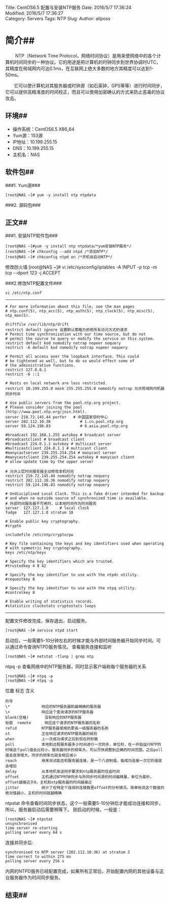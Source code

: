 Title: CentOS6.5 配置与安装NTP服务
Date: 2016/5/7 17:36:24   
Modified: 2016/5/7 17:36:27  
Category: Servers
Tags: NTP
Slug: 
Author: allposs
# 简介##
&#160; &#160; &#160; &#160; NTP（Network Time Protocol，网络时间协议）是用来使网络中的各个计算机时间同步的一种协议。它的用途是把计算机的时钟同步到世界协调时UTC，其精度在局域网内可达0.1ms，在互联网上绝大多数的地方其精度可以达到1-50ms。

&#160; &#160; &#160; &#160;它可以使计算机对其服务器或时钟源（如石英钟，GPS等等）进行时间同步，它可以提供高精准度的时间校正，而且可以使用加密确认的方式来防止恶毒的协议攻击。

## 环境##

+ 操作系统：CentOS6.5 X86_64
+ Yum源：153源
+ IP地址：10.199.255.15
+ DNS：10.199.255.15
+ 主机名：NAS

## 软件包##

###1. Yum源###

	[root@NAS ~]# yum -y install ntp ntpdata

###2. 源码包###



## 正文##

###1. 安装NTP软件包###

	[root@NAS ~]#yum -y install ntp ntpdata/*yum安装NTP服务*/
	[root@NAS ~]# chkconfig --add ntpd /*添加NTP*/
	[root@NAS ~]# chkconfig ntpd on /*开机自启动NTP*/
修改防火墙
	[root@NAS ~]# vi /etc/sysconfig/iptables
	-A INPUT -p tcp -m tcp --dport 123 -j ACCEPT

###2.修改NTP配置文件###

	vi /etc/ntp.conf
***************************************************************

	# For more information about this file, see the man pages
	# ntp.conf(5), ntp_acc(5), ntp_auth(5), ntp_clock(5), ntp_misc(5), ntp_mon(5).

	driftfile /var/lib/ntp/drift
	restrict default ignore 设置默认策略为拒绝所有访问方式的请求
	# Permit time synchronization with our time source, but do not
	# permit the source to query or modify the service on this system.
	restrict default kod nomodify notrap nopeer noquery
	restrict -6 default kod nomodify notrap nopeer noquery

	# Permit all access over the loopback interface. This could
	# be tightened as well, but to do so would effect some of
	# the administrative functions.
	restrict 127.0.0.1
	restrict -6 ::1

	# Hosts on local network are less restricted.
	restrict 10.199.255.0 mask 255.255.255.0 nomodify notrap 允许局域网内机器同步时间

	# Use public servers from the pool.ntp.org project.
	# Please consider joining the pool (http://www.pool.ntp.org/join.html).
	server 210.72.145.44 perfer   # 中国国家受时中心
	server 202.112.10.36             # 1.cn.pool.ntp.org
	server 59.124.196.83             # 0.asia.pool.ntp.org

	#broadcast 192.168.1.255 autokey # broadcast server
	#broadcastclient # broadcast client
	#broadcast 224.0.1.1 autokey # multicast server
	#multicastclient 224.0.1.1 # multicast client
	#manycastserver 239.255.254.254 # manycast server
	#manycastclient 239.255.254.254 autokey # manycast client
	# allow update time by the upper server 

	# 允许上层时间服务器主动修改本机时间
	restrict 210.72.145.44 nomodify notrap noquery
	restrict 202.112.10.36 nomodify notrap noquery
	restrict 59.124.196.83 nomodify notrap noquery

	# Undisciplined Local Clock. This is a fake driver intended for backup
	# and when no outside source of synchronized time is available.
	# 外部时间服务器不可用时，以本地时间作为时间服务
	server  127.127.1.0     # local clock
	fudge   127.127.1.0 stratum 10

	# Enable public key cryptography.
	#crypto

	includefile /etc/ntp/crypto/pw

	# Key file containing the keys and key identifiers used when operating
	# with symmetric key cryptography.
	keys /etc/ntp/keys

	# Specify the key identifiers which are trusted.
	#trustedkey 4 8 42

	# Specify the key identifier to use with the ntpdc utility.
	#requestkey 8

	# Specify the key identifier to use with the ntpq utility.
	#controlkey 8

	# Enable writing of statistics records.
	#statistics clockstats cryptostats loops

***************************************************************

配置文件修改完成，保存退出，启动服务。

	[root@NAS ~]# service ntpd start

启动后，一般需要5-10分钟左右的时候才能与外部时间服务器开始同步时间。可以通过命令查询NTPD服务情况。
查看服务连接和监听

	[root@NAS ~]# netstat -tlunp | grep ntp

ntpq -p 查看网络中的NTP服务器，同时显示客户端和每个服务器的关系

	[root@NAS ~]# ntpq -p
	[root@NAS ~]# ntpq -p

位置	标志	含义

	符号
	\*				响应的NTP服务器和最精确的服务器
	\+				响应这个查询请求的NTP服务器	
	blank(空格)		没有响应的NTP服务器	
	标题	remote		响应这个请求的NTP服务器的名称
	refid			NTP服务器使用的更高一级服务器的名称	
	st				正在响应请求的NTP服务器的级别	
	when			上一次成功请求之后到现在的秒数	
	poll			本地和远程服务器多少时间进行一次同步，单位秒，在一开始运行NTP的时候这个poll值会比较小，服务器同步的频率大，可以尽快调整到正确的时间范围，之后poll值会逐渐增大，同步的频率也就会相应减小	
	reach			用来测试能否和服务器连接，是一个八进制值，每成功连接一次它的值就会增加	
	delay			从本地机发送同步要求到ntp服务器的往返时间	
	offset			主机通过NTP时钟同步与所同步时间源的时间偏移量，单位为毫秒，offset越接近于0，主机和ntp服务器的时间越接近	
	jitter			统计了在特定个连续的连接数里offset的分布情况。简单地说这个数值的绝对值越小，主机的时间就越精确	

ntpstat 命令查看时间同步状态，这个一般需要5-10分钟后才能成功连接和同步。所以，服务器启动后需要稍等下。
刚启动的时候，一般是：

	[root@NAS ~]# ntpstat
	unsynchronised
	time server re-starting
	polling server every 64 s
连接并同步后:

	synchronised to NTP server (202.112.10.36) at stratum 3
	time correct to within 275 ms
	polling server every 256 s

内网的NTPD服务已经配置完成，如果所有正常后，开始配置内网的其他设备与这台服务器作为时间同步服务。

## 结束##